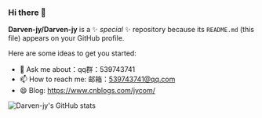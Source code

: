 ### Hi there 👋
**Darven-jy/Darven-jy** is a ✨ _special_ ✨ repository because its `README.md` (this file) appears on your GitHub profile.

Here are some ideas to get you started:


- 💬 Ask me about：qq群：539743741
- 📫 How to reach me: 邮箱：539743741@qq.com
- 😄 Blog: https://www.cnblogs.com/jycom/



![Darven-jy's GitHub stats](https://github-readme-stats.vercel.app/api?username=Darven-jy)
